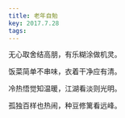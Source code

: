 ```yaml
---
title: 老年自勉
key: 2017.7.28
tags: 
---
```


无心取舍结高朋，有乐糊涂做机灵。

饭菜简单不串味，衣着干净应有清。

冷热悟觉知温暖，江湖看淡则光明。

孤独百样也热闹，种豆修篱看远峰。


